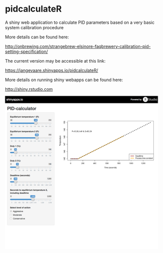 # pidcalculateR
A shiny web application to calculate PID parameters based on a very basic system calibration procedure

More details can be found here:

http://onbrewing.com/strangebrew-elsinore-faqbrewery-calibration-pid-setting-specification/


The current version may be accessible at this link:

https://jangevaare.shinyapps.io/pidcalculateR/


More details on running shiny webapps can be found here:

http://shiny.rstudio.com

![Screenshot](https://github.com/jangevaa/pidcalculateR/blob/master/shiny2.png)
